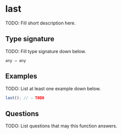 # last

TODO: Fill short description here.

## Type signature

TODO: Fill type signature down below.

```
any ⇒ any
```

## Examples

TODO: List at least one example down below.

```javascript
last(); // ⇒ TODO
```

## Questions

TODO: List questions that may this function answers.
